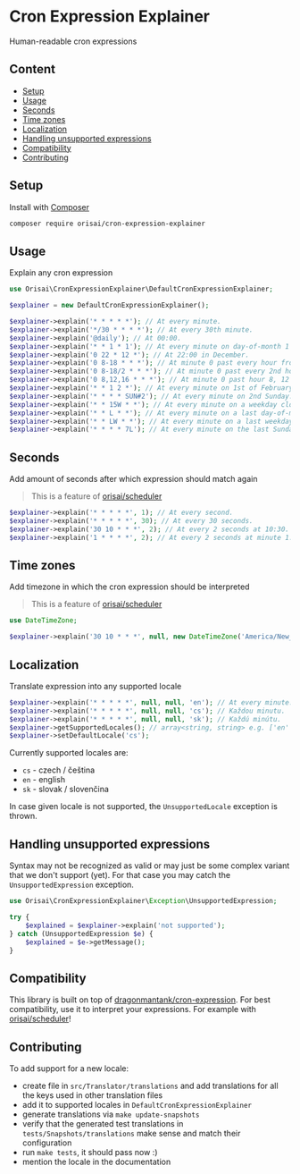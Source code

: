 # Cron Expression Explainer

Human-readable cron expressions

## Content

- [Setup](#setup)
- [Usage](#usage)
- [Seconds](#seconds)
- [Time zones](#time-zones)
- [Localization](#localization)
- [Handling unsupported expressions](#handling-unsupported-expressions)
- [Compatibility](#compatibility)
- [Contributing](#contributing)

## Setup

Install with [Composer](https://getcomposer.org)

```sh
composer require orisai/cron-expression-explainer
```

## Usage

Explain any cron expression

```php
use Orisai\CronExpressionExplainer\DefaultCronExpressionExplainer;

$explainer = new DefaultCronExpressionExplainer();

$explainer->explain('* * * * *'); // At every minute.
$explainer->explain('*/30 * * * *'); // At every 30th minute.
$explainer->explain('@daily'); // At 00:00.
$explainer->explain('* * 1 * 1'); // At every minute on day-of-month 1 and on every Monday.
$explainer->explain('0 22 * 12 *'); // At 22:00 in December.
$explainer->explain('0 8-18 * * *'); // At minute 0 past every hour from 8 through 18.
$explainer->explain('0 8-18/2 * * *'); // At minute 0 past every 2nd hour from 8 through 18.
$explainer->explain('0 8,12,16 * * *'); // At minute 0 past hour 8, 12 and 16.
$explainer->explain('* * 1 2 *'); // At every minute on 1st of February.
$explainer->explain('* * * * SUN#2'); // At every minute on 2nd Sunday.
$explainer->explain('* * 15W * *'); // At every minute on a weekday closest to the 15th.
$explainer->explain('* * L * *'); // At every minute on a last day-of-month.
$explainer->explain('* * LW * *'); // At every minute on a last weekday.
$explainer->explain('* * * * 7L'); // At every minute on the last Sunday.
```

## Seconds

Add amount of seconds after which expression should match again

> This is a feature of [orisai/scheduler](https://github.com/orisai/scheduler)

```php
$explainer->explain('* * * * *', 1); // At every second.
$explainer->explain('* * * * *', 30); // At every 30 seconds.
$explainer->explain('30 10 * * *', 2); // At every 2 seconds at 10:30.
$explainer->explain('1 * * * *', 2); // At every 2 seconds at minute 1.
```

## Time zones

Add timezone in which the cron expression should be interpreted

> This is a feature of [orisai/scheduler](https://github.com/orisai/scheduler)

```php
use DateTimeZone;

$explainer->explain('30 10 * * *', null, new DateTimeZone('America/New_York')); // At 10:30 in America/New_York time zone.
```

## Localization

Translate expression into any supported locale

```php
$explainer->explain('* * * * *', null, null, 'en'); // At every minute.
$explainer->explain('* * * * *', null, null, 'cs'); // Každou minutu.
$explainer->explain('* * * * *', null, null, 'sk'); // Každú minútu.
$explainer->getSupportedLocales(); // array<string, string> e.g. ['en' => 'english', 'cs' => 'czech', /* ... */]
$explainer->setDefaultLocale('cs');
```

Currently supported locales are:

- `cs` - czech / čeština
- `en` - english
- `sk` - slovak / slovenčina

In case given locale is not supported, the `UnsupportedLocale` exception is thrown.

## Handling unsupported expressions

Syntax may not be recognized as valid or may just be some complex variant that we don't support (yet).
For that case you may catch the `UnsupportedExpression` exception.

```php
use Orisai\CronExpressionExplainer\Exception\UnsupportedExpression;

try {
	$explained = $explainer->explain('not supported');
} catch (UnsupportedExpression $e) {
	$explained = $e->getMessage();
}
```

## Compatibility

This library is built on top of [dragonmantank/cron-expression](https://github.com/dragonmantank/cron-expression).
For best compatibility, use it to interpret your expressions.
For example with [orisai/scheduler](https://github.com/orisai/scheduler)!

## Contributing

To add support for a new locale:

- create file in `src/Translator/translations` and add translations for all the keys used in other translation files
- add it to supported locales in `DefaultCronExpressionExplainer`
- generate translations via `make update-snapshots`
- verify that the generated test translations in `tests/Snapshots/translations` make sense and match their configuration
- run `make tests`, it should pass now :)
- mention the locale in the documentation
